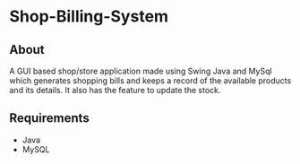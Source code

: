 # Shop-Billing-System
## About
A GUI based shop/store application made using Swing Java and MySql which generates shopping bills and keeps a record of the available products and its details. 
It also has the feature to update the stock.

## Requirements
* Java
* MySQL
